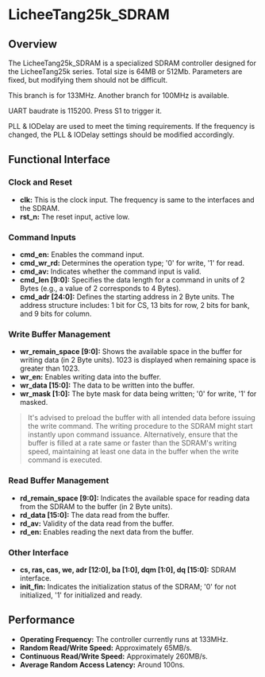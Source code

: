# LicheeTang25k_SDRAM

## Overview
The LicheeTang25k_SDRAM is a specialized SDRAM controller designed for the LicheeTang25k series. Total size is 64MB or 512Mb. Parameters are fixed, but modifying them should not be difficult.

This branch is for 133MHz. Another branch for 100MHz is available.

UART baudrate is 115200. Press S1 to trigger it.

PLL & IODelay are used to meet the timing requirements. If the frequency is changed, the PLL & IODelay settings should be modified accordingly.


## Functional Interface

### Clock and Reset
- **clk:** This is the clock input. The frequency is same to the interfaces and the SDRAM.
- **rst_n:** The reset input, active low.

### Command Inputs
- **cmd_en:** Enables the command input.
- **cmd_wr_rd:** Determines the operation type; '0' for write, '1' for read.
- **cmd_av:** Indicates whether the command input is valid.
- **cmd_len [9:0]:** Specifies the data length for a command in units of 2 Bytes (e.g., a value of 2 corresponds to 4 Bytes).
- **cmd_adr [24:0]:** Defines the starting address in 2 Byte units. The address structure includes: 1 bit for CS, 13 bits for row, 2 bits for bank, and 9 bits for column.

### Write Buffer Management
- **wr_remain_space [9:0]:** Shows the available space in the buffer for writing data (in 2 Byte units). 1023 is displayed when remaining space is greater than 1023.
- **wr_en:** Enables writing data into the buffer.
- **wr_data [15:0]:** The data to be written into the buffer.
- **wr_mask [1:0]:** The byte mask for data being written; '0' for write, '1' for masked.
> It's advised to preload the buffer with all intended data before issuing the write command. The writing procedure to the SDRAM might start instantly upon command issuance. Alternatively, ensure that the buffer is filled at a rate same or faster than the SDRAM's writing speed, maintaining at least one data in the buffer when the write command is executed.

### Read Buffer Management
- **rd_remain_space [9:0]:** Indicates the available space for reading data from the SDRAM to the buffer (in 2 Byte units).
- **rd_data [15:0]:** The data read from the buffer.
- **rd_av:** Validity of the data read from the buffer.
- **rd_en:** Enables reading the next data from the buffer.

### Other Interface
- **cs, ras, cas, we, adr [12:0], ba [1:0], dqm [1:0], dq [15:0]:** SDRAM interface.
- **init_fin:** Indicates the initialization status of the SDRAM; '0' for not initialized, '1' for initialized and ready.

## Performance
- **Operating Frequency:** The controller currently runs at 133MHz.
- **Random Read/Write Speed:** Approximately 65MB/s.
- **Continuous Read/Write Speed:** Approximately 260MB/s.
- **Average Random Access Latency:** Around 100ns.
